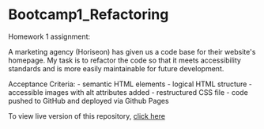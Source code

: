 # Bootcamp1_Refactoring


Homework 1 assignment:

A marketing agency (Horiseon) has given us a code base for their website's homepage. My task is to refactor the code so that it meets accessibility standards and is more easily maintainable for future development.

Acceptance Criteria:
    - semantic HTML elements
    - logical HTML structure
    - accessible images with alt attributes added
    - restructured CSS file
    - code pushed to GitHub and deployed via Github Pages

To view live version of this repository, [click here](https://epurpur.github.io/Bootcamp1_Refactoring/)

